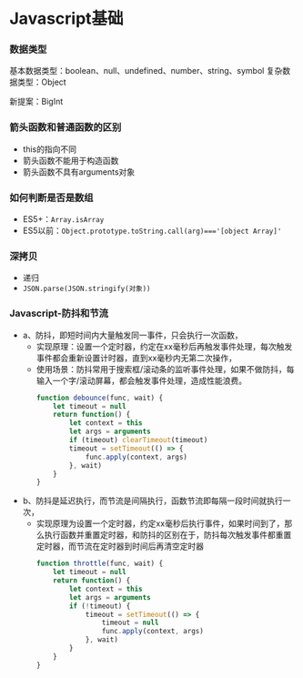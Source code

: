 # Javascript基础
### 数据类型
基本数据类型：boolean、null、undefined、number、string、symbol
复杂数据类型：Object

新提案：BigInt

### 箭头函数和普通函数的区别
+ this的指向不同
+ 箭头函数不能用于构造函数
+ 箭头函数不具有arguments对象

### 如何判断是否是数组
+ ES5+：`Array.isArray`
+ ES5以前：`Object.prototype.toString.call(arg)==='[object Array]'`

### 深拷贝
+ 递归
+ `JSON.parse(JSON.stringify(对象))`

### Javascript-防抖和节流
+ a、防抖，即短时间内大量触发同一事件，只会执行一次函数，
  - 实现原理：设置一个定时器，约定在xx毫秒后再触发事件处理，每次触发事件都会重新设置计时器，直到xx毫秒内无第二次操作，
  - 使用场景：防抖常用于搜索框/滚动条的监听事件处理，如果不做防抖，每输入一个字/滚动屏幕，都会触发事件处理，造成性能浪费。
    ```js
    function debounce(func, wait) {
        let timeout = null
        return function() {
            let context = this
            let args = arguments
            if (timeout) clearTimeout(timeout)
            timeout = setTimeout(() => {
                func.apply(context, args)
            }, wait)
        }
    }
    ```
+ b、防抖是延迟执行，而节流是间隔执行，函数节流即每隔一段时间就执行一次，
  + 实现原理为设置一个定时器，约定xx毫秒后执行事件，如果时间到了，那么执行函数并重置定时器，和防抖的区别在于，防抖每次触发事件都重置定时器，而节流在定时器到时间后再清空定时器
    ```js
    function throttle(func, wait) {
        let timeout = null
        return function() {
            let context = this
            let args = arguments
            if (!timeout) {
                timeout = setTimeout(() => {
                    timeout = null
                    func.apply(context, args)
                }, wait)
            }
        }
    }
    ```